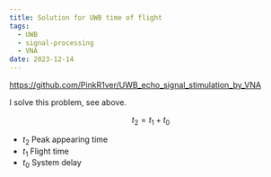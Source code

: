 ```yaml
---
title: Solution for UWB time of flight
tags:
  - UWB
  - signal-processing
  - VNA
date: 2023-12-14
---
```



https://github.com/PinkR1ver/UWB_echo_signal_stimulation_by_VNA

I solve this problem, see above.

$$
t_2 = t_1 + t_0
$$
* $t_2$ Peak appearing time
* $t_1$ Flight time
* $t_0$ System delay

